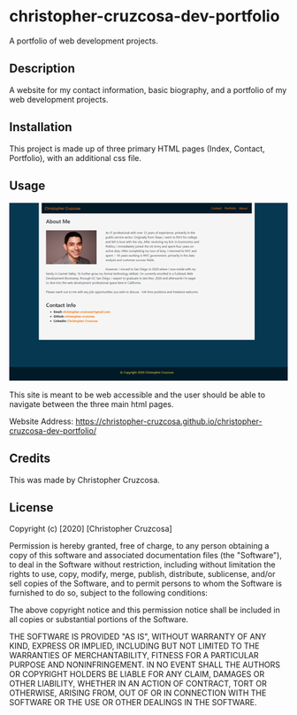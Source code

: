 # christopher-cruzcosa-dev-portfolio
A portfolio of web development projects.

## Description 

A website for my contact information, basic biography, and a portfolio of my web development projects.


## Installation

This project is made up of three primary HTML pages (Index, Contact, Portfolio), with an additional css file.


## Usage 

![page screenshot](./assets/images/screenshot1.png)



This site is meant to be web accessible and the user should be able to navigate between the three main html pages.

Website Address: https://christopher-cruzcosa.github.io/christopher-cruzcosa-dev-portfolio/


## Credits

This was made by Christopher Cruzcosa.



## License

Copyright (c) [2020] [Christopher Cruzcosa]

Permission is hereby granted, free of charge, to any person obtaining a copy
of this software and associated documentation files (the "Software"), to deal
in the Software without restriction, including without limitation the rights
to use, copy, modify, merge, publish, distribute, sublicense, and/or sell
copies of the Software, and to permit persons to whom the Software is
furnished to do so, subject to the following conditions:

The above copyright notice and this permission notice shall be included in all
copies or substantial portions of the Software.

THE SOFTWARE IS PROVIDED "AS IS", WITHOUT WARRANTY OF ANY KIND, EXPRESS OR
IMPLIED, INCLUDING BUT NOT LIMITED TO THE WARRANTIES OF MERCHANTABILITY,
FITNESS FOR A PARTICULAR PURPOSE AND NONINFRINGEMENT. IN NO EVENT SHALL THE
AUTHORS OR COPYRIGHT HOLDERS BE LIABLE FOR ANY CLAIM, DAMAGES OR OTHER
LIABILITY, WHETHER IN AN ACTION OF CONTRACT, TORT OR OTHERWISE, ARISING FROM,
OUT OF OR IN CONNECTION WITH THE SOFTWARE OR THE USE OR OTHER DEALINGS IN THE
SOFTWARE.


